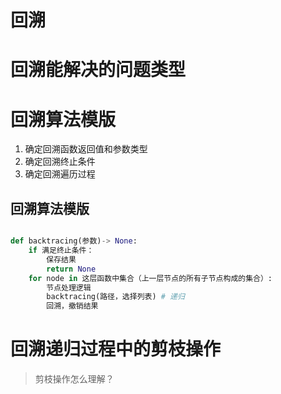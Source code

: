 # 回溯
# 回溯能解决的问题类型
# 回溯算法模版
1. 确定回溯函数返回值和参数类型
2. 确定回溯终止条件
3. 确定回溯遍历过程

## 回溯算法模版
```python

def backtracing(参数)-> None:
    if 满足终止条件：
        保存结果
        return None
    for node in 这层函数中集合（上一层节点的所有子节点构成的集合）:
        节点处理逻辑
        backtracing(路径，选择列表) # 递归
        回溯，撤销结果
```

# 回溯递归过程中的剪枝操作
> 剪枝操作怎么理解？ 